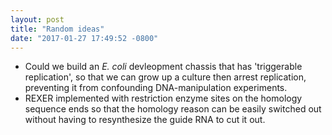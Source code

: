 ```yaml
---
layout: post
title: "Random ideas"
date: "2017-01-27 17:49:52 -0800"
---
```


* Could we build an *E. coli* devleopment chassis that has 'triggerable replication', so that we can grow up a culture then arrest replication, preventing it from confounding DNA-manipulation experiments.
* REXER implemented with restriction enzyme sites on the homology sequence ends so that the homology reason can be easily switched out without having to resynthesize the guide RNA to cut it out.
